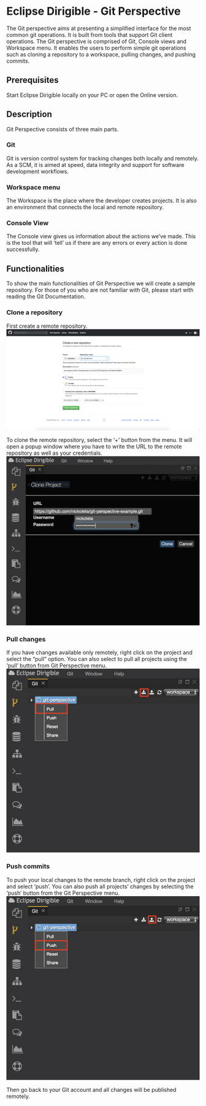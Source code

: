 # Eclipse Dirigible - Git Perspective

The Git perspective aims at presenting a simplified interface for the most common git operations. It is built from tools that support Git client operations. 
The Git perspective is comprised of Git, Console views and Workspace menu. It enables the users to perform simple git operations such as cloning a repository to a workspace, pulling changes, and pushing commits.


## Prerequisites
Start Eclipse Dirigible locally on your PC or open the Online version.

## Description
Git Perspective consists of three main parts.

### Git
Git is version control system for tracking changes both locally and remotely. As a SCM, it is aimed at speed, data integrity and support for software development workflows.

### Workspace menu
The Workspace is the place where the developer creates projects. It is also an environment that connects the local and remote repository.

### Console View
The Console view gives us information about the actions we’ve made. This is the tool that will ‘tell’ us if there are any errors or every action is done successfully.

## Functionalities
To show the main functionalities of Git Perspective we will create a sample repository. For those of you who are not familiar with Git, please start with reading the Git Documentation.

### Clone a repository
First create a remote repository. 
![create_proj.png](images/create_proj.png)

To clone the remote repository, select the ‘+’ button from the menu. It will open a popup window where you have to write the URL to the remote repository as well as your credentials.
![clone_proj.png](images/clone_proj.png)

### Pull changes
If you have changes available only remotely, right click on the project and select the “pull” option. You can also select to pull all projects using the ‘pull’ button from Git Perspective menu. 
![pull.png](images/pull.png)

### Push commits
To push your local changes to the remote branch, right click on the project and select ‘push’.
You can also push all projects’ changes by selecting the ‘push’ button from the Git Perspective menu.
![push.png](images/push.png)

Then go back to your Git account and all changes will be published remotely. 
